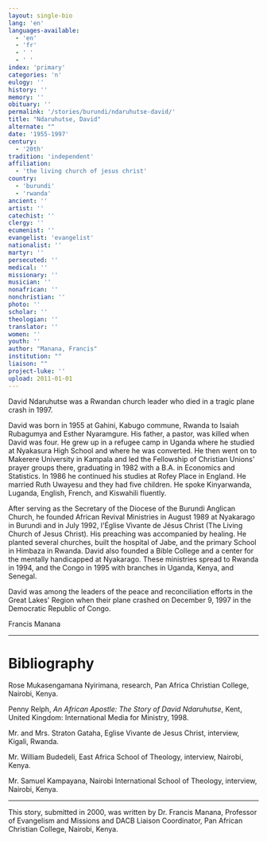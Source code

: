```yaml
---
layout: single-bio
lang: 'en'
languages-available:
  - 'en'
  - 'fr'
  - ' '
  - ' '
index: 'primary'
categories: 'n'
eulogy: ''
history: ''
memory: ''
obituary: ''
permalink: '/stories/burundi/ndaruhutse-david/'
title: "Ndaruhutse, David"
alternate: ""
date: '1955-1997'
century:
  - '20th'
tradition: 'independent'
affiliation:
  - 'the living church of jesus christ'
country:
  - 'burundi'
  - 'rwanda'
ancient: ''
artist: ''
catechist: ''
clergy: ''
ecumenist: ''
evangelist: 'evangelist'
nationalist: ''
martyr: ''
persecuted: ''
medical: ''
missionary: ''
musician: ''
nonafrican: ''
nonchristian: ''
photo: ''
scholar: ''
theologian: ''
translator: ''
women: ''
youth: ''
author: "Manana, Francis"
institution: ""
liaison: ""
project-luke: ''
upload: 2011-01-01
---
```




David Ndaruhutse was a Rwandan church leader who died in a tragic plane crash in 1997.

David was born in 1955 at Gahini, Kabugo commune, Rwanda to Isaiah Rubagumya and Esther Nyaramgure. His father, a pastor, was killed when David was four. He grew up in a refugee camp in Uganda where he studied at Nyakasura High School and where he was converted. He then went on to Makerere University in Kampala and led the Fellowship of Christian Unions' prayer groups there, graduating in 1982 with a B.A. in Economics and Statistics. In 1986 he continued his studies at Rofey Place in England. He married Ruth Uwayesu and they had five children.  He spoke Kinyarwanda, Luganda, English, French, and Kiswahili fluently.

After serving as the Secretary of the Diocese of the Burundi Anglican Church, he founded African Revival Ministries in August 1989 at Nyakarago in Burundi and in July 1992, l'&Eacute;glise Vivante de J&eacute;sus Christ (The Living Church of Jesus Christ). His preaching was accompanied by healing. He planted several churches, built the hospital of Jabe, and the primary School in Himbaza in Rwanda. David also founded a Bible College and a center for the mentally handicapped at Nyakarago. These ministries spread to Rwanda in 1994, and the Congo in 1995 with branches in Uganda, Kenya, and Senegal.

David was among the leaders of the peace and reconciliation efforts in the Great Lakes' Region when their plane crashed on December 9, 1997 in the Democratic Republic of Congo.

Francis Manana

---

# Bibliography

Rose Mukasengamana Nyirimana, research, Pan Africa Christian College, Nairobi, Kenya.

Penny Relph, *An African Apostle: The Story of David Ndaruhutse*, Kent, United Kingdom: International Media for Ministry, 1998.

Mr. and Mrs. Straton Gataha, Eglise Vivante de Jesus Christ, interview, Kigali, Rwanda.

Mr. William Budedeli, East Africa School of Theology, interview, Nairobi, Kenya.

Mr. Samuel Kampayana, Nairobi International School of Theology, interview, Nairobi, Kenya.

---

This story, submitted in 2000, was written by Dr. Francis Manana, Professor of Evangelism and Missions and DACB Liaison Coordinator, Pan African Christian College, Nairobi, Kenya.
